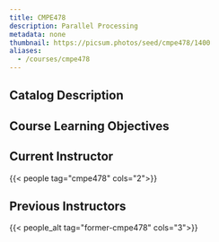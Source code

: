```yaml
---
title: CMPE478
description: Parallel Processing
metadata: none
thumbnail: https://picsum.photos/seed/cmpe478/1400
aliases:
  - /courses/cmpe478
---
```


## Catalog Description

## Course Learning Objectives

## Current Instructor

{{< people tag="cmpe478" cols="2">}}

## Previous Instructors

{{< people_alt tag="former-cmpe478" cols="3">}}
